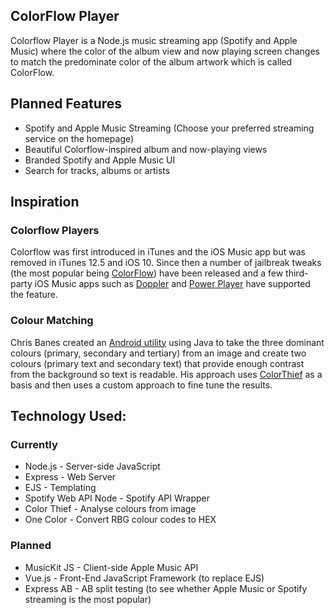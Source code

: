 ## ColorFlow Player

Colorflow Player is a Node.js music streaming app (Spotify and Apple Music) where the color of the album view and now playing screen changes to match the predominate color of the album artwork which is called ColorFlow.

## Planned Features
- Spotify and Apple Music Streaming (Choose your preferred streaming service on the homepage)
- Beautiful Colorflow-inspired album and now-playing views
- Branded Spotify and Apple Music UI
- Search for tracks, albums or artists

## Inspiration

### Colorflow Players

Colorflow was first introduced in iTunes and the iOS Music app but was removed in iTunes 12.5 and iOS 10. Since then a number of jailbreak tweaks (the most popular being [ColorFlow](https://www.idownloadblog.com/2020/02/19/colorflow-5)) have been released and a few third-party iOS Music apps such as [Doppler](https://www.macobserver.com/news/doppler-music-player-ios) and [Power Player](https://powerplayer.evenwerk.com) have supported the feature.

### Colour Matching

Chris Banes created an [Android utility](https://chris.banes.dev/colour-matching) using Java to take the three dominant colours (primary, secondary and tertiary) from an image and create two colours (primary text and secondary text) that provide enough contrast from the background so text is readable. His approach uses [ColorThief](https://lokeshdhakar.com/projects/color-thief) as a basis and then uses a custom approach to fine tune the results.

## Technology Used:

### Currently

- Node.js - Server-side JavaScript
- Express - Web Server
- EJS - Templating
- Spotify Web API Node - Spotify API Wrapper
- Color Thief - Analyse colours from image
- One Color - Convert RBG colour codes to HEX

### Planned

- MusicKit JS - Client-side Apple Music API
- Vue.js - Front-End JavaScript Framework (to replace EJS)
- Express AB - AB split testing (to see whether Apple Music or Spotify streaming is the most popular)
